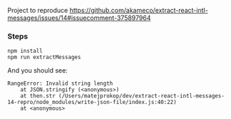 Project to reproduce https://github.com/akameco/extract-react-intl-messages/issues/14#issuecomment-375897964

### Steps

```
npm install
npm run extractMessages
```

And you should see:

```
RangeError: Invalid string length
    at JSON.stringify (<anonymous>)
    at then.str (/Users/matejprokop/dev/extract-react-intl-messages-14-repro/node_modules/write-json-file/index.js:40:22)
    at <anonymous>
```